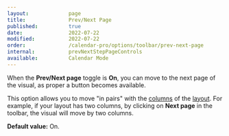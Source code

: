 ```yaml
---
layout:             page
title:              Prev/Next Page
published:          true
date:               2022-07-22
modified:           2022-07-22
order:              /calendar-pro/options/toolbar/prev-next-page
internal:           prevNextStepPageControls
available:          Calendar Mode
---
```

When the **Prev/Next page** toggle is **On**, you can move to the next page of the visual, as proper a button becomes available.

This option allows you to move "in pairs" with the [columns](../../options/appearance/columns.md) of the [layout](./layout.md). For example, if your layout has two columns, by clicking on **Next page** in the toolbar, the visual will move by two columns.

**Default value:** On.
